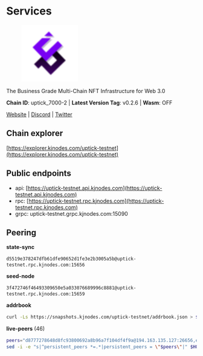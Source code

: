 # Services

<figure><img src="https://raw.githubusercontent.com/kj89/cosmos-images/main/logos/uptick.png" width="150" alt=""><figcaption></figcaption></figure>

The Business Grade Multi-Chain NFT Infrastructure for Web 3.0

**Chain ID**: uptick_7000-2 | **Latest Version Tag**: v0.2.6 | **Wasm**: OFF

[Website](https://uptick.network) | [Discord](https://discord.gg/UzeHS7fu5H) | [Twitter](https://twitter.com/uptickproject)




## Chain explorer
[https://explorer.kjnodes.com/uptick-testnet](https://explorer.kjnodes.com/uptick-testnet)

## Public endpoints

* api: [https://uptick-testnet.api.kjnodes.com](https://uptick-testnet.api.kjnodes.com)
* rpc: [https://uptick-testnet.rpc.kjnodes.com](https://uptick-testnet.rpc.kjnodes.com)
* grpc: uptick-testnet.grpc.kjnodes.com:15090

## Peering

**state-sync**

```text
d5519e378247dfb61dfe90652d1fe3e2b3005a5b@uptick-testnet.rpc.kjnodes.com:15656
```

**seed-node**

```text
3f472746f46493309650e5a033076689996c8881@uptick-testnet.rpc.kjnodes.com:15659
```

**addrbook**
```bash
curl -Ls https://snapshots.kjnodes.com/uptick-testnet/addrbook.json > $HOME/.uptickd/config/addrbook.json
```

**live-peers** (46)
```bash
peers="d8777278648d8fc93800692a8b96a7f104df4f9a@194.163.135.127:26656,eb5a3112a64944e2bd701ff8aa99ab95209c6310@185.198.27.110:26656,0afb5ce897e69eec34fb32bf87f4a2f93f79e0b3@65.109.65.210:30656,e24bde7fe207160442fe6b93ee376a739def5757@51.222.248.153:26656,11995495f726f4e4c2ab74862fdb30e87c167448@65.108.195.235:27656,d5519e378247dfb61dfe90652d1fe3e2b3005a5b@65.109.68.190:15656,70c19420bb2d40c5a6c3466c69ead6e0877b9cc7@45.85.250.108:26656,7dace139a0389ca95c5eda64ddf19a01e6d60d02@95.214.52.206:26656,1c66685cbf5c8dc0a739eb57c896d35eb2eed17c@141.94.139.233:28656,b483acbcae7ccd1244f588144245e9d1124c3de5@88.99.56.200:26666,af5262526a0800a29a0a7194e1488a9fa62d0005@195.3.223.208:26656,94734f927b16ff91f5e45875396295d6173ca918@74.50.70.118:11574,878101ab9ad2402bfd700a3da58223778461c753@185.245.182.152:26656,9d4d5e7c4f7c7cd0b7ef5fa580a0ea9e07f7bcc0@204.93.241.110:27656,49c86b1fdc3f99ac3108904aef4f64297f3f1415@209.222.97.81:26656,57876cfa3a101068885f302df69ff5556720af3b@154.26.137.198:36656,b1d03edfc52afefb44b706f7a2c33c6a978a48f2@65.109.92.166:15656,a489dcbd4c5b7ef20d77c51dba217e85c631f463@65.108.105.48:20456,e05ef87e0f9a2940cf057aefde89abf8171b00fb@65.109.84.250:15656,9fda526bd693e6b35a877a087f0061d4f20a7fba@65.108.108.52:20656,dedd92019e364182bc24e7d4052fd7cefa94a976@65.108.200.60:20656,9f59596937807defb3f3e664c6e0c76b089b9bf6@168.119.124.130:60656,1cc42ab449f3e3877d8f69ad78182cf9e07c2475@75.119.159.159:29656,132dcd9cbd5e6155edb535e477ba8262bb008243@199.175.98.113:26656,dd8080d9ea1f3830370a4f51ca6fe858a3d32191@65.108.72.253:11656,61fc7df6cfcbe1403405a8ffe5b48f9b6ee75f28@213.136.86.80:46656,7840c994f5d84bf114ebb10ba704ded1c1bd12fd@65.109.112.20:11054,2298edffe9306e4d9370233c1d29dab567829095@144.91.78.28:26656,40a93c4be9e2dcb155d60e174c0e00d6808283e7@65.109.52.56:26656,d42cf28de5fcf5786d78fce2936633c9eb927b2e@65.109.84.214:56656,e14c53936f604624461cdecd5159802299d90029@80.232.244.29:26656,58cf2af0e94d7c55473a1e98225a6ff25baa0402@65.21.4.10:15656,5739ae6fab71ec95fb3112f4d1ea2845782fa9f7@54.92.137.6:26656,34d28eeb7be1b245fd64ba2df4cdf62b5eb60dd3@202.61.240.155:30001,b8e76d2223663e9bc47351564f1017b6e89deeee@95.165.89.222:24476,45f58ce671967a10933ea3e2279be03f0ebcb42c@85.114.134.219:16656,52cdb51fe8692dea11de23b8c97c9d947a6eb1c2@51.222.44.116:10656,0148cb2bb6b646cb147b1651ad503fcf9abfc652@107.155.98.194:36656,a818920590d15226a206ec4c73b1c5c20c56a435@65.21.134.202:26666,07df6fd3f41c4bda761931831439ab248eb3dae4@91.223.3.190:55056,d8d884d83df08d414da9cfe7e25227b80d235e22@65.109.50.106:28656,0aee682fb3453170737149203e5c23d2e0c46058@142.132.253.112:15656,bf3c106311f79ac69d7dd6adf57a632e03632cb6@209.126.2.184:26656,b9d3fe835ded0b93c39befad43fb3c4964ae740f@91.195.101.100:26656,883d6557bef1bae68c4fb569078caf0cf4c45bdd@142.132.202.50:26651,2c952455a0e425081b54855091ab84c1fe73c4bc@65.108.231.124:10656"
sed -i -e "s|^persistent_peers *=.*|persistent_peers = \"$peers\"|" $HOME/.uptickd/config/config.toml
```
